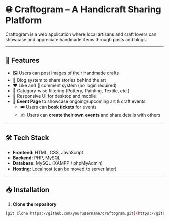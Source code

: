 # 🌐 Craftogram – A Handicraft Sharing Platform

Craftogram is a web application where local artisans and craft lovers can showcase and appreciate handmade items through posts and blogs.

---

## 🚀 Features

- 🖼️ Users can post images of their handmade crafts
- 📝 Blog system to share stories behind the art
- ❤️ Like and 💬 comment system (no login required)
- 🧵 Category-wise filtering (Pottery, Painting, Textile, etc.)
- 🎨 Responsive UI for desktop and mobile
- 📅 **Event Page** to showcase ongoing/upcoming art & craft events
  - 🎟️ Users can **book tickets** for events
  - ✍️ Users can **create their own events** and share details with others

---

## 🛠️ Tech Stack

- **Frontend:** HTML, CSS, JavaScript
- **Backend:** PHP, MySQL
- **Database:** MySQL (XAMPP / phpMyAdmin)
- **Hosting:** Localhost (can be moved to server later)

---

## 📥 Installation

1. **Clone the repository**
```bash
[git clone https://github.com/yourusername/craftogram.git](https://github.com/Morvica/Craftogram.git)

